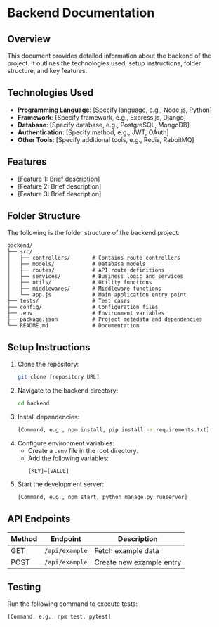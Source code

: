 # Backend Documentation

## Overview
This document provides detailed information about the backend of the project. It outlines the technologies used, setup instructions, folder structure, and key features.

## Technologies Used
- **Programming Language**: [Specify language, e.g., Node.js, Python]
- **Framework**: [Specify framework, e.g., Express.js, Django]
- **Database**: [Specify database, e.g., PostgreSQL, MongoDB]
- **Authentication**: [Specify method, e.g., JWT, OAuth]
- **Other Tools**: [Specify additional tools, e.g., Redis, RabbitMQ]

## Features
- [Feature 1: Brief description]
- [Feature 2: Brief description]
- [Feature 3: Brief description]

## Folder Structure
The following is the folder structure of the backend project:

```
backend/
├── src/
│   ├── controllers/       # Contains route controllers
│   ├── models/            # Database models
│   ├── routes/            # API route definitions
│   ├── services/          # Business logic and services
│   ├── utils/             # Utility functions
│   ├── middlewares/       # Middleware functions
│   └── app.js             # Main application entry point
├── tests/                 # Test cases
├── config/                # Configuration files
├── .env                   # Environment variables
├── package.json           # Project metadata and dependencies
└── README.md              # Documentation
```

## Setup Instructions
1. Clone the repository:
    ```bash
    git clone [repository URL]
    ```
2. Navigate to the backend directory:
    ```bash
    cd backend
    ```
3. Install dependencies:
    ```bash
    [Command, e.g., npm install, pip install -r requirements.txt]
    ```
4. Configure environment variables:
    - Create a `.env` file in the root directory.
    - Add the following variables:
      ```
      [KEY]=[VALUE]
      ```
5. Start the development server:
    ```bash
    [Command, e.g., npm start, python manage.py runserver]
    ```

## API Endpoints
| Method | Endpoint       | Description              |
|--------|----------------|--------------------------|
| GET    | `/api/example` | Fetch example data       |
| POST   | `/api/example` | Create new example entry |

## Testing
Run the following command to execute tests:
```bash
[Command, e.g., npm test, pytest]
```
